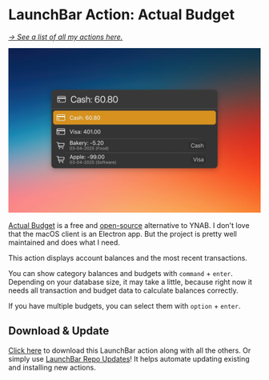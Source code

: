 # LaunchBar Action: Actual Budget

*[→ See a list of all my actions here.](https://ptujec.github.io/launchbar)* 

<img src="01.jpg" width="722"/>

[Actual Budget](https://actualbudget.org/) is a free and [open-source](https://github.com/actualbudget/actual) alternative to YNAB. I don't love that the macOS client is an Electron app. But the project is pretty well maintained and does what I need.

This action displays account balances and the most recent transactions.

You can show category balances and budgets with `command` + `enter`. Depending on your database size, it may take a little, because right now it needs all transaction and budget data to calculate balances correctly.

If you have multiple budgets, you can select them with `option` + `enter`. 

## Download & Update

[Click here](https://github.com/Ptujec/LaunchBar/archive/refs/heads/master.zip) to download this LaunchBar action along with all the others. Or simply use [LaunchBar Repo Updates](https://github.com/Ptujec/LaunchBar/tree/master/LB-Repo-Updates#launchbar-repo-updates-action)! It helps automate updating existing and installing new actions.